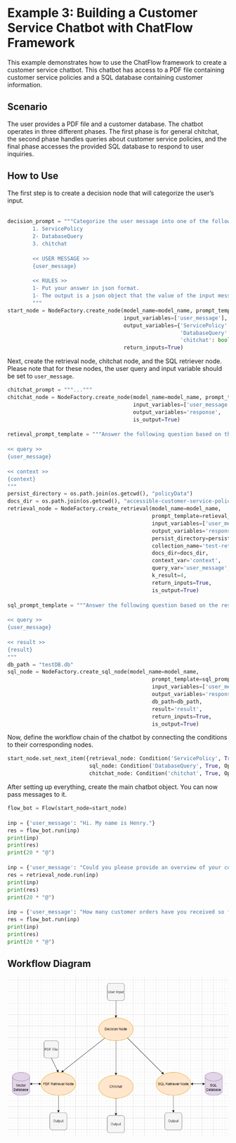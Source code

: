 # Example 3: Building a Customer Service Chatbot with ChatFlow Framework

This example demonstrates how to use the ChatFlow framework to create a customer service chatbot. This chatbot has access to a PDF file containing customer service policies and a SQL database containing customer information.

## Scenario

The user provides a PDF file and a customer database. The chatbot operates in three different phases. The first phase is for general chitchat, the second phase handles queries about customer service policies, and the final phase accesses the provided SQL database to respond to user inquiries.

## How to Use

The first step is to create a decision node that will categorize the user’s input.

```python

decision_prompt = """Categorize the user message into one of the following categories:
        1. ServicePolicy
        2- DatabaseQuery
        3. chitchat

        << USER MESSAGE >>
        {user_message}

        << RULES >>
        1- Put your answer in json format.
        1- The output is a json object that the value of the input message category is TRUE and other output keys are FALSE
        """
start_node = NodeFactory.create_node(model_name=model_name, prompt_template=decision_prompt,
                                     input_variables=['user_message'],
                                     output_variables={'ServicePolicy': bool,
                                                       'DatabaseQuery': bool,
                                                       'chitchat': bool},
                                     return_inputs=True)

```

Next, create the retrieval node, chitchat node, and the SQL retriever node. Please note that for these nodes, the user query and input variable should be set to `user_message`.

```python
chitchat_prompt = """..."""
chitchat_node = NodeFactory.create_node(model_name=model_name, prompt_template=chitchat_prompt,
                                        input_variables=['user_message'],
                                        output_variables='response',
                                        is_output=True)

retieval_prompt_template = """Answer the following question based on the provided context. Avoid using your own knowledge and adhere to the provided data.

<< query >> 
{user_message}

<< context >>
{context}
"""
persist_directory = os.path.join(os.getcwd(), "policyData")
docs_dir = os.path.join(os.getcwd(), "accessible-customer-service-policy.pdf")
retrieval_node = NodeFactory.create_retrieval(model_name=model_name,
                                              prompt_template=retieval_prompt_template,
                                              input_variables=['user_message'],
                                              output_variables='response',
                                              persist_directory=persist_directory,
                                              collection_name='test-retrieval',
                                              docs_dir=docs_dir,
                                              context_var='context',
                                              query_var='user_message',
                                              k_result=4,
                                              return_inputs=True,
                                              is_output=True)

sql_prompt_template = """Answer the following question based on the result, retrieved from the database. Avoid using your own knowledge and adhere to the provided data.

<< query >> 
{user_message}

<< result >>
{result}
"""
db_path = "testDB.db"
sql_node = NodeFactory.create_sql_node(model_name=model_name,
                                              prompt_template=sql_prompt_template,
                                              input_variables=['user_message'],
                                              output_variables='response',
                                              db_path=db_path,
                                              result='result',
                                              return_inputs=True,
                                              is_output=True)
```

Now, define the workflow chain of the chatbot by connecting the conditions to their corresponding nodes.

```python
start_node.set_next_item({retrieval_node: Condition('ServicePolicy', True, Operator.EQUALS),
                          sql_node: Condition('DatabaseQuery', True, Operator.EQUALS),
                          chitchat_node: Condition('chitchat', True, Operator.EQUALS)})

```

After setting up everything, create the main chatbot object. You can now pass messages to it.

```python
flow_bot = Flow(start_node=start_node)

inp = {'user_message': "Hi. My name is Henry."}
res = flow_bot.run(inp)
print(inp)
print(res)
print(20 * "@")

inp = {'user_message': "Could you please provide an overview of your company's policies regarding communication with customers?"}
res = retrieval_node.run(inp)
print(inp)
print(res)
print(20 * "@")

inp = {'user_message': "How many customer orders have you received so far?"}
res = flow_bot.run(inp)
print(inp)
print(res)
print(20 * "@")
```


## Workflow Diagram
![Image Alt Text](./assets/diagram.PNG)
